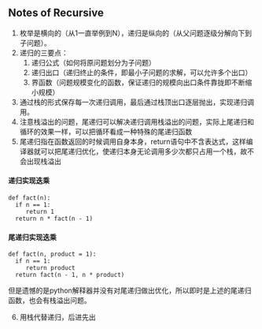 ## Notes of Recursive

1. 枚举是横向的（从1一直举例到N），递归是纵向的（从父问题逐级分解向下到子问题）。
2. 递归的三要点：  
   1. 递归公式（如何将原问题划分为子问题）
   2. 递归出口（递归终止的条件，即最小子问题的求解，可以允许多个出口）
   3. 界函数（问题规模变化的函数，保证递归的规模向出口条件靠拢即不断缩小规模）
3. 通过栈的形式保存每一次递归调用，最后通过栈顶出口逐层抛出，实现递归调用。
4. 注意栈溢出的问题，尾递归可以解决递归调用栈溢出的问题，实际上尾递归和循环的效果一样，可以把循环看成一种特殊的尾递归函数
5. 尾递归指在函数返回的时候调用自身本身，return语句中不含表达式，这样编译器就可以把尾递归优化，使递归本身无论调用多少次都只占用一个栈，故不会出现栈溢出  
#### 递归实现迭乘

    def fact(n):
      if n == 1:
         return 1
      return n * fact(n - 1)

#### 尾递归实现迭乘
    def fact(n, product = 1):
      if n == 1:
         return product
      return fact(n - 1, n * product)
但是遗憾的是python解释器并没有对尾递归做出优化，所以即时是上述的尾递归函数，也会有栈溢出问题。
   
6. 用栈代替递归，后进先出
